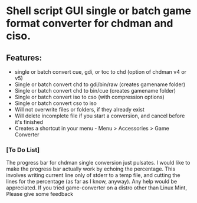 # Shell script GUI single or batch game format converter for chdman and ciso.

## Features:
* single or batch convert cue, gdi, or toc to chd (option of chdman v4 or v5)
* Single or batch convert chd to gdi/bin/raw (creates gamename folder)
* Single or batch convert chd to bin/cue (creates gamename folder)
* Single or batch convert iso to cso (with compression options)
* Single or batch convert cso to iso
* Will not overwrite files or folders, if they already exist
* Will delete incomplete file if you start a conversion, and cancel before it's finished
* Creates a shortcut in your menu - Menu > Accessories > Game Converter

### [To Do List]
The progress bar for chdman single conversion just pulsates. I would like to make the progress bar actually work by echoing the percentage. This involves writing current line only of stderr to a temp file, and cutting the lines for the percentage (as far as I know, anyway). Any help would be appreciated.
If you tried game-converter on a distro other than Linux Mint, Please give some feedback 
